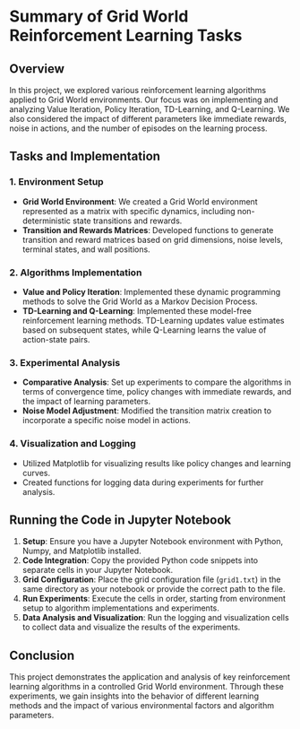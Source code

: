 
# Summary of Grid World Reinforcement Learning Tasks

## Overview

In this project, we explored various reinforcement learning algorithms applied to Grid World environments. Our focus was on implementing and analyzing Value Iteration, Policy Iteration, TD-Learning, and Q-Learning. We also considered the impact of different parameters like immediate rewards, noise in actions, and the number of episodes on the learning process.

## Tasks and Implementation

### 1. Environment Setup

- **Grid World Environment**: We created a Grid World environment represented as a matrix with specific dynamics, including non-deterministic state transitions and rewards.
- **Transition and Rewards Matrices**: Developed functions to generate transition and reward matrices based on grid dimensions, noise levels, terminal states, and wall positions.

### 2. Algorithms Implementation

- **Value and Policy Iteration**: Implemented these dynamic programming methods to solve the Grid World as a Markov Decision Process.
- **TD-Learning and Q-Learning**: Implemented these model-free reinforcement learning methods. TD-Learning updates value estimates based on subsequent states, while Q-Learning learns the value of action-state pairs.

### 3. Experimental Analysis

- **Comparative Analysis**: Set up experiments to compare the algorithms in terms of convergence time, policy changes with immediate rewards, and the impact of learning parameters.
- **Noise Model Adjustment**: Modified the transition matrix creation to incorporate a specific noise model in actions.

### 4. Visualization and Logging

- Utilized Matplotlib for visualizing results like policy changes and learning curves.
- Created functions for logging data during experiments for further analysis.

## Running the Code in Jupyter Notebook

1. **Setup**: Ensure you have a Jupyter Notebook environment with Python, Numpy, and Matplotlib installed.
2. **Code Integration**: Copy the provided Python code snippets into separate cells in your Jupyter Notebook.
3. **Grid Configuration**: Place the grid configuration file (`grid1.txt`) in the same directory as your notebook or provide the correct path to the file.
4. **Run Experiments**: Execute the cells in order, starting from environment setup to algorithm implementations and experiments.
5. **Data Analysis and Visualization**: Run the logging and visualization cells to collect data and visualize the results of the experiments.

## Conclusion

This project demonstrates the application and analysis of key reinforcement learning algorithms in a controlled Grid World environment. Through these experiments, we gain insights into the behavior of different learning methods and the impact of various environmental factors and algorithm parameters.
